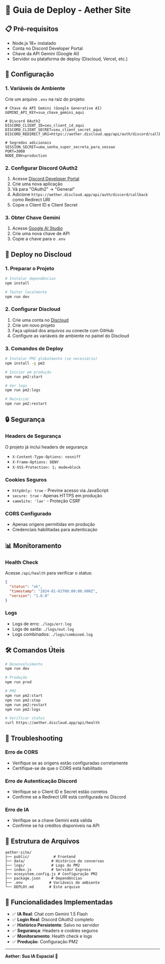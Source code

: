 # 🚀 Guia de Deploy - Aether Site

## 📋 Pré-requisitos

- Node.js 18+ instalado
- Conta no Discord Developer Portal
- Chave da API Gemini (Google AI)
- Servidor ou plataforma de deploy (Discloud, Vercel, etc.)

## 🔧 Configuração

### 1. Variáveis de Ambiente

Crie um arquivo `.env` na raiz do projeto:

```env
# Chave da API Gemini (Google Generative AI)
GEMINI_API_KEY=sua_chave_gemini_aqui

# Discord OAuth2
DISCORD_CLIENT_ID=seu_client_id_aqui
DISCORD_CLIENT_SECRET=seu_client_secret_aqui
DISCORD_REDIRECT_URI=https://aether.discloud.app/api/auth/discord/callback

# Segredos adicionais
SESSION_SECRET=uma_senha_super_secreta_para_sessao
PORT=3000
NODE_ENV=production
```

### 2. Configurar Discord OAuth2

1. Acesse [Discord Developer Portal](https://discord.com/developers/applications)
2. Crie uma nova aplicação
3. Vá para "OAuth2" → "General"
4. Adicione `https://aether.discloud.app/api/auth/discord/callback` como Redirect URI
5. Copie o Client ID e Client Secret

### 3. Obter Chave Gemini

1. Acesse [Google AI Studio](https://makersuite.google.com/app/apikey)
2. Crie uma nova chave de API
3. Copie a chave para o `.env`

## 🚀 Deploy no Discloud

### 1. Preparar o Projeto

```bash
# Instalar dependências
npm install

# Testar localmente
npm run dev
```

### 2. Configurar Discloud

1. Crie uma conta no [Discloud](https://discloud.app)
2. Crie um novo projeto
3. Faça upload dos arquivos ou conecte com GitHub
4. Configure as variáveis de ambiente no painel do Discloud

### 3. Comandos de Deploy

```bash
# Instalar PM2 globalmente (se necessário)
npm install -g pm2

# Iniciar em produção
npm run pm2:start

# Ver logs
npm run pm2:logs

# Reiniciar
npm run pm2:restart
```

## 🔒 Segurança

### Headers de Segurança
O projeto já inclui headers de segurança:
- `X-Content-Type-Options: nosniff`
- `X-Frame-Options: DENY`
- `X-XSS-Protection: 1; mode=block`

### Cookies Seguros
- `httpOnly: true` - Previne acesso via JavaScript
- `secure: true` - Apenas HTTPS em produção
- `sameSite: 'lax'` - Proteção CSRF

### CORS Configurado
- Apenas origens permitidas em produção
- Credenciais habilitadas para autenticação

## 📊 Monitoramento

### Health Check
Acesse `/api/health` para verificar o status:
```json
{
  "status": "ok",
  "timestamp": "2024-01-01T00:00:00.000Z",
  "version": "1.0.0"
}
```

### Logs
- Logs de erro: `./logs/err.log`
- Logs de saída: `./logs/out.log`
- Logs combinados: `./logs/combined.log`

## 🛠️ Comandos Úteis

```bash
# Desenvolvimento
npm run dev

# Produção
npm run prod

# PM2
npm run pm2:start
npm run pm2:stop
npm run pm2:restart
npm run pm2:logs

# Verificar status
curl https://aether.discloud.app/api/health
```

## 🔧 Troubleshooting

### Erro de CORS
- Verifique se as origens estão configuradas corretamente
- Certifique-se de que o CORS está habilitado

### Erro de Autenticação Discord
- Verifique se o Client ID e Secret estão corretos
- Confirme se a Redirect URI está configurada no Discord

### Erro de IA
- Verifique se a chave Gemini está válida
- Confirme se há créditos disponíveis na API

## 📝 Estrutura de Arquivos

```
aether-site/
├── public/           # Frontend
├── data/            # Histórico de conversas
├── logs/            # Logs do PM2
├── index.js         # Servidor Express
├── ecosystem.config.js # Configuração PM2
├── package.json     # Dependências
├── .env            # Variáveis de ambiente
└── DEPLOY.md       # Este arquivo
```

## 🌟 Funcionalidades Implementadas

- ✅ **IA Real**: Chat com Gemini 1.5 Flash
- ✅ **Login Real**: Discord OAuth2 completo
- ✅ **Histórico Persistente**: Salvo no servidor
- ✅ **Segurança**: Headers e cookies seguros
- ✅ **Monitoramento**: Health check e logs
- ✅ **Produção**: Configuração PM2

---

**Aether: Sua IA Espacial** 🌌 